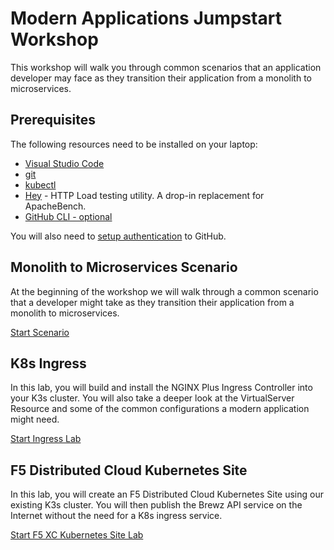 # Modern Applications Jumpstart Workshop

This workshop will walk you through common scenarios that an application developer may face as they transition their application from a monolith to microservices.

## Prerequisites

The following resources need to be installed on your laptop:

- [Visual Studio Code](https://code.visualstudio.com/)
- [git](https://git-scm.com/downloads)
- [kubectl](https://kubernetes.io/docs/tasks/tools/)
- [Hey](https://github.com/rakyll/hey#installation) - HTTP Load testing utility. A drop-in replacement for ApacheBench.
- [GitHub CLI - optional](https://cli.github.com/)

You will also need to [setup authentication](https://docs.github.com/en/authentication) to GitHub.

## Monolith to Microservices Scenario

At the beginning of the workshop we will walk through a common scenario that a developer might take as they transition their application from a monolith to microservices.

[Start Scenario](scenario/README.md)

## K8s Ingress

In this lab, you will build and install the NGINX Plus Ingress Controller into your K3s cluster.  You will also take a deeper look at the VirtualServer Resource and some of the common configurations a modern application might need.

[Start Ingress Lab](ingress/README.md)

## F5 Distributed Cloud Kubernetes Site

In this lab, you will create an F5 Distributed Cloud Kubernetes Site using our existing K3s cluster.  You will then publish the Brewz API service on the Internet without the need for a K8s ingress service.

[Start F5 XC Kubernetes Site Lab](f5xc_k8s_site/README.md)